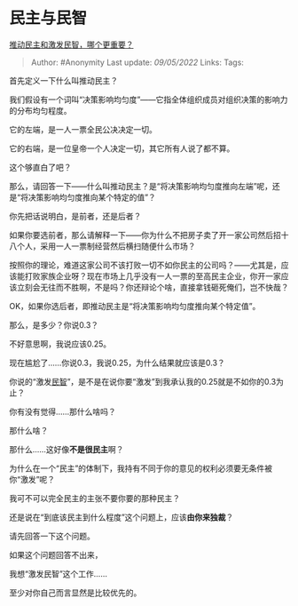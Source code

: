 # 民主与民智
[推动民主和激发民智，哪个更重要？](https://www.zhihu.com/question/32070074/answer/2466677306)

> Author: #Anonymity 
Last update: *09/05/2022* 
Links: 
Tags: 

首先定义一下什么叫推动民主？

我们假设有一个词叫“决策影响均匀度”——它指全体组织成员对组织决策的影响力的分布均匀程度。

它的左端，是一人一票全民公决决定一切。

它的右端，是一位皇帝一个人决定一切，其它所有人说了都不算。

这个够直白了吧？

那么，请回答一下——什么叫推动民主？是“将决策影响均匀度推向左端”呢，还是“将决策影响均匀度推向某个特定的值”？

你先把话说明白，是前者，还是后者？

如果你要选前者，那么请解释一下——你为什么不把房子卖了开一家公司然后招十八个人，采用一人一票制经营然后横扫随便什么市场？

按照你的理论，难道这家公司不该打败一切不如你民主的公司吗？——尤其是，应该能打败家族企业呀？现在市场上几乎没有一人一票的至高民主企业，你开一家应该立刻会无往而不胜啊，不是吗？你还辩论个啥，直接拿钱砸死俺们，岂不快哉？

OK，如果你选后者，即推动民主是“将决策影响均匀度推向某个特定值”。

那么，是多少？你说0.3？

不好意思啊，我说应该0.25。

现在尴尬了……你说0.3，我说0.25，为什么结果就应该是0.3？

你说的“激发[民智](https://www.zhihu.com/search?q=%E6%B0%91%E6%99%BA&search_source=Entity&hybrid_search_source=Entity&hybrid_search_extra=%7B%22sourceType%22%3A%22answer%22%2C%22sourceId%22%3A2466677306%7D)”，是不是在说你要“激发”到我承认我的0.25就是不如你的0.3为止？

你有没有觉得……那什么啥吗？

那什么啥？

那什么……这好像**不是很民主**啊？

为什么在一个“民主”的体制下，我持有不同于你的意见的权利必须要无条件被你“激发”呢？

我可不可以完全民主的主张不要你要的那种民主？

还是说在“到底该民主到什么程度”这个问题上，应该**由你来独裁**？

  

请先回答一下这个问题。

如果这个问题回答不出来，

我想“激发民智”这个工作……

至少对你自己而言显然是比较优先的。